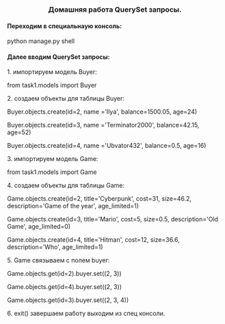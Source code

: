 <h3 align="center">Домашняя работа QuerySet запросы. </h3>
<h4>Переходим в специальнаую консоль:</h4>
<p>python manage.py shell</p>
<h4> Далее вводим QuerySet запросы:</h4>
<p>1. импортируем модель Buyer:</p>
<p>from task1.models import Buyer</p>
<p>2. создаем объекты для таблицы Buyer:</p>
<p>Buyer.objects.create(id=2, name ='Ilya', balance=1500.05, age=24)</p>
<p>Buyer.objects.create(id=3, name ='Terminator2000', balance=42.15, age=52)</p>
<p>Buyer.objects.create(id=4, name ='Ubvator432', balance=0.5, age=16)</p>
<p>3. импортируем модель Game:</p>
<p>from task1.models import Game</p>
<p>4. создаем объекты для таблицы Game:</p>
<p>Game.objects.create(id=2, title='Cyberpunk', cost=31, size=46.2, description='Game of the year', age_limited=1)</p>
<p>Game.objects.create(id=3, title='Mario', cost=5, size=0.5, description='Old Game', age_limited=0)</p>
<p>Game.objects.create(id=4, title='Hitman', cost=12, size=36.6, description='Who', age_limited=1)</p>
<p>5. Game связываем с полем buyer:</p> 
<p>Game.objects.get(id=2).buyer.set((2, 3))</p>
<p>Game.objects.get(id=4).buyer.set((2, 3))</p>
<p>Game.objects.get(id=3).buyer.set((2, 3, 4))</p>
<p>6. exit() завершаем работу выходим из спец консоли.</p>
